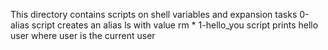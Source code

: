 This directory contains scripts on shell variables and expansion tasks
0-alias script creates an alias ls with value rm *
1-hello_you script prints hello user where user is the current user
